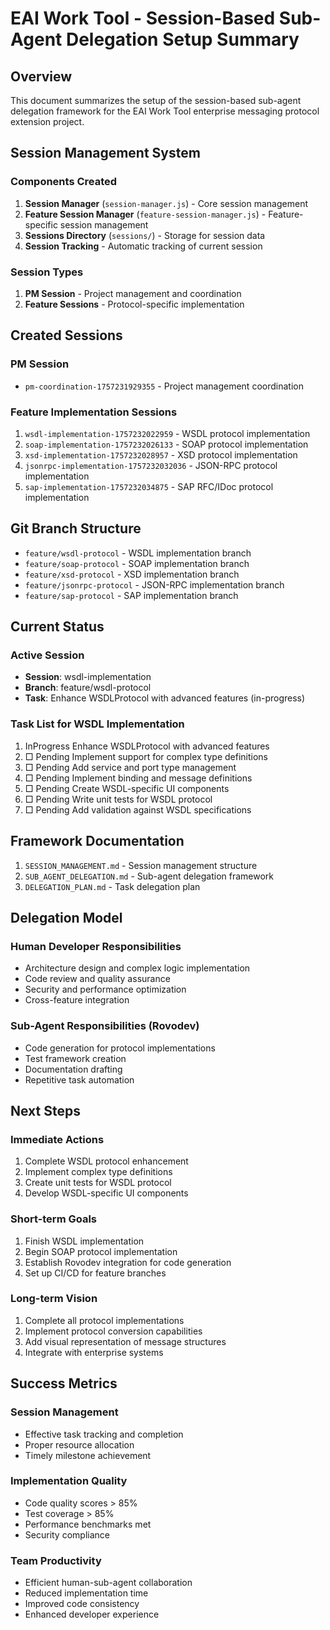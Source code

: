 # EAI Work Tool - Session-Based Sub-Agent Delegation Setup Summary

## Overview
This document summarizes the setup of the session-based sub-agent delegation framework for the EAI Work Tool enterprise messaging protocol extension project.

## Session Management System

### Components Created
1. **Session Manager** (`session-manager.js`) - Core session management
2. **Feature Session Manager** (`feature-session-manager.js`) - Feature-specific session management
3. **Sessions Directory** (`sessions/`) - Storage for session data
4. **Session Tracking** - Automatic tracking of current session

### Session Types
1. **PM Session** - Project management and coordination
2. **Feature Sessions** - Protocol-specific implementation

## Created Sessions

### PM Session
- `pm-coordination-1757231929355` - Project management coordination

### Feature Implementation Sessions
1. `wsdl-implementation-1757232022959` - WSDL protocol implementation
2. `soap-implementation-1757232026133` - SOAP protocol implementation
3. `xsd-implementation-1757232028957` - XSD protocol implementation
4. `jsonrpc-implementation-1757232032036` - JSON-RPC protocol implementation
5. `sap-implementation-1757232034875` - SAP RFC/IDoc protocol implementation

## Git Branch Structure
- `feature/wsdl-protocol` - WSDL implementation branch
- `feature/soap-protocol` - SOAP implementation branch
- `feature/xsd-protocol` - XSD implementation branch
- `feature/jsonrpc-protocol` - JSON-RPC implementation branch
- `feature/sap-protocol` - SAP implementation branch

## Current Status

### Active Session
- **Session**: wsdl-implementation
- **Branch**: feature/wsdl-protocol
- **Task**: Enhance WSDLProtocol with advanced features (in-progress)

### Task List for WSDL Implementation
1. InProgress Enhance WSDLProtocol with advanced features
2. □ Pending Implement support for complex type definitions
3. □ Pending Add service and port type management
4. □ Pending Implement binding and message definitions
5. □ Pending Create WSDL-specific UI components
6. □ Pending Write unit tests for WSDL protocol
7. □ Pending Add validation against WSDL specifications

## Framework Documentation
1. `SESSION_MANAGEMENT.md` - Session management structure
2. `SUB_AGENT_DELEGATION.md` - Sub-agent delegation framework
3. `DELEGATION_PLAN.md` - Task delegation plan

## Delegation Model

### Human Developer Responsibilities
- Architecture design and complex logic implementation
- Code review and quality assurance
- Security and performance optimization
- Cross-feature integration

### Sub-Agent Responsibilities (Rovodev)
- Code generation for protocol implementations
- Test framework creation
- Documentation drafting
- Repetitive task automation

## Next Steps

### Immediate Actions
1. Complete WSDL protocol enhancement
2. Implement complex type definitions
3. Create unit tests for WSDL protocol
4. Develop WSDL-specific UI components

### Short-term Goals
1. Finish WSDL implementation
2. Begin SOAP protocol implementation
3. Establish Rovodev integration for code generation
4. Set up CI/CD for feature branches

### Long-term Vision
1. Complete all protocol implementations
2. Implement protocol conversion capabilities
3. Add visual representation of message structures
4. Integrate with enterprise systems

## Success Metrics

### Session Management
- Effective task tracking and completion
- Proper resource allocation
- Timely milestone achievement

### Implementation Quality
- Code quality scores > 85%
- Test coverage > 85%
- Performance benchmarks met
- Security compliance

### Team Productivity
- Efficient human-sub-agent collaboration
- Reduced implementation time
- Improved code consistency
- Enhanced developer experience